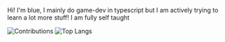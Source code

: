 Hi! I'm blue, I mainly do game-dev in typescript but I am actively trying to learn a lot more stuff! I am fully self taught

<p align="left">
  <img src="https://github-readme-stats-opal-six-91.vercel.app/api?username=bluchv&show_icons=true&theme=dark" alt="Contributions" />
  <img src="https://github-readme-stats-opal-six-91.vercel.app/api/top-langs/?username=bluchv&layout=compact&theme=dark" alt="Top Langs" />
</p>
